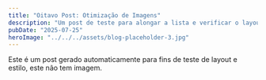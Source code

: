 ```yaml
---
title: "Oitavo Post: Otimização de Imagens"
description: "Um post de teste para alongar a lista e verificar o layout."
pubDate: "2025-07-25"
heroImage: "../../../assets/blog-placeholder-3.jpg"
---
```


Este é um post gerado automaticamente para fins de teste de layout e estilo, este não tem imagem.
